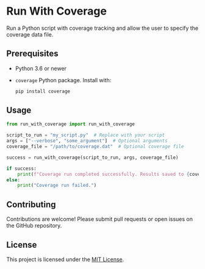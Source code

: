 # Run With Coverage

Run a Python script with coverage tracking and allow the user to specify the coverage data file.

## Prerequisites

*   Python 3.6 or newer
*   `coverage` Python package.  Install with:

    ```bash
    pip install coverage
    ```

## Usage

```python
from run_with_coverage import run_with_coverage

script_to_run = "my_script.py"  # Replace with your script
args = ["--verbose", "some_argument"]  # Optional arguments
coverage_file = "/path/to/coverage.dat"  # Optional coverage file

success = run_with_coverage(script_to_run, args, coverage_file)

if success:
    print(f"Coverage run completed successfully. Results saved to {coverage_file}")
else:
    print("Coverage run failed.")
```

## Contributing

Contributions are welcome! Please submit pull requests or open issues on the GitHub repository.

## License

This project is licensed under the [MIT License](LICENSE).
